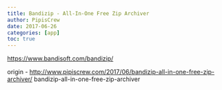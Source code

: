 ```yaml
---
title: Bandizip - All-In-One Free Zip Archiver
author: PipisCrew
date: 2017-06-26
categories: [app]
toc: true
---
```


https://www.bandisoft.com/bandizip/

origin - http://www.pipiscrew.com/2017/06/bandizip-all-in-one-free-zip-archiver/ bandizip-all-in-one-free-zip-archiver